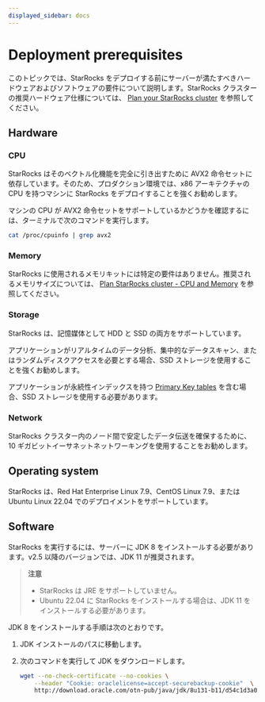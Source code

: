 ```yaml
---
displayed_sidebar: docs
---
```


# Deployment prerequisites

このトピックでは、StarRocks をデプロイする前にサーバーが満たすべきハードウェアおよびソフトウェアの要件について説明します。StarRocks クラスターの推奨ハードウェア仕様については、 [Plan your StarRocks cluster](../deployment/plan_cluster.md) を参照してください。

## Hardware

### CPU

StarRocks はそのベクトル化機能を完全に引き出すために AVX2 命令セットに依存しています。そのため、プロダクション環境では、x86 アーキテクチャの CPU を持つマシンに StarRocks をデプロイすることを強くお勧めします。

マシンの CPU が AVX2 命令セットをサポートしているかどうかを確認するには、ターミナルで次のコマンドを実行します。

```Bash
cat /proc/cpuinfo | grep avx2
```

### Memory

StarRocks に使用されるメモリキットには特定の要件はありません。推奨されるメモリサイズについては、 [Plan StarRocks cluster - CPU and Memory](../deployment/plan_cluster.md#cpu-and-memory) を参照してください。

### Storage

StarRocks は、記憶媒体として HDD と SSD の両方をサポートしています。

アプリケーションがリアルタイムのデータ分析、集中的なデータスキャン、またはランダムディスクアクセスを必要とする場合、SSD ストレージを使用することを強くお勧めします。

アプリケーションが永続性インデックスを持つ [Primary Key tables](../table_design/table_types/primary_key_table.md) を含む場合、SSD ストレージを使用する必要があります。

### Network

StarRocks クラスター内のノード間で安定したデータ伝送を確保するために、10 ギガビットイーサネットネットワーキングを使用することをお勧めします。

## Operating system

StarRocks は、Red Hat Enterprise Linux 7.9、CentOS Linux 7.9、または Ubuntu Linux 22.04 でのデプロイメントをサポートしています。

## Software

StarRocks を実行するには、サーバーに JDK 8 をインストールする必要があります。v2.5 以降のバージョンでは、JDK 11 が推奨されます。

> **注意**
>
> - StarRocks は JRE をサポートしていません。
> - Ubuntu 22.04 に StarRocks をインストールする場合は、JDK 11 をインストールする必要があります。

JDK 8 をインストールする手順は次のとおりです。

1. JDK インストールのパスに移動します。
2. 次のコマンドを実行して JDK をダウンロードします。

   ```Bash
   wget --no-check-certificate --no-cookies \
       --header "Cookie: oraclelicense=accept-securebackup-cookie"  \
       http://download.oracle.com/otn-pub/java/jdk/8u131-b11/d54c1d3a095b4ff2b6607d096fa80163/jdk-8u131-linux-x64.tar.gz
   ```